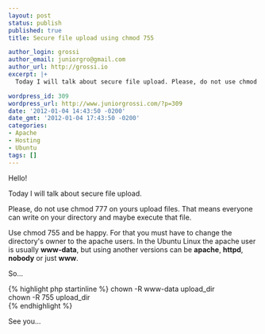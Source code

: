 ```yaml
---
layout: post
status: publish
published: true
title: Secure file upload using chmod 755

author_login: grossi
author_email: juniorgro@gmail.com
author_url: http://grossi.io
excerpt: |+
  Today I will talk about secure file upload. Please, do not use chmod 777 on yours upload files. That means everyone can write on your directory and maybe execute that file.

wordpress_id: 309
wordpress_url: http://www.juniorgrossi.com/?p=309
date: '2012-01-04 14:43:50 -0200'
date_gmt: '2012-01-04 17:43:50 -0200'
categories:
- Apache
- Hosting
- Ubuntu
tags: []
---
```

<p>Hello!</p>
<p>Today I will talk about secure file upload.</p>
<p>Please, do not use chmod 777 on yours upload files. That means everyone can write on your directory and maybe execute that file.</p>
<p>Use chmod 755 and be happy. For that you must have to change the directory's owner to the apache users. In the Ubuntu Linux the apache user is usually <strong>www-data</strong>, but using another versions can be <strong>apache</strong>, <strong>httpd</strong>, <strong>nobody</strong> or just <strong>www</strong>.</p>
<p>So...</p>

{% highlight php startinline %}
chown -R www-data upload_dir  
chown -R 755 upload_dir  
{% endhighlight %}

<p>See you...</p>
